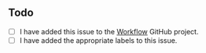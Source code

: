 
<!-- Please, describe what this issue is about and any proposed changes. -->

## Todo

- [ ] I have added this issue to the [Workflow](https://github.com/espoo-dev/espoo-dev/projects/1) GitHub project.
- [ ] I have added the appropriate labels to this issue.
